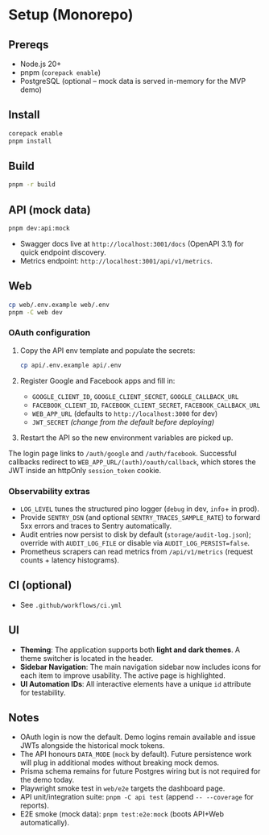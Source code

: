 # Setup (Monorepo)

## Prereqs

- Node.js 20+
- pnpm (`corepack enable`)
- PostgreSQL (optional – mock data is served in-memory for the MVP demo)

## Install

```bash
corepack enable
pnpm install
```

## Build

```bash
pnpm -r build
```

## API (mock data)

```bash
pnpm dev:api:mock
```

- Swagger docs live at `http://localhost:3001/docs` (OpenAPI 3.1) for quick endpoint discovery.
- Metrics endpoint: `http://localhost:3001/api/v1/metrics`.

## Web

```bash
cp web/.env.example web/.env
pnpm -C web dev
```

### OAuth configuration

1. Copy the API env template and populate the secrets:

   ```bash
   cp api/.env.example api/.env
   ```

2. Register Google and Facebook apps and fill in:

   - `GOOGLE_CLIENT_ID`, `GOOGLE_CLIENT_SECRET`, `GOOGLE_CALLBACK_URL`
   - `FACEBOOK_CLIENT_ID`, `FACEBOOK_CLIENT_SECRET`, `FACEBOOK_CALLBACK_URL`
   - `WEB_APP_URL` (defaults to `http://localhost:3000` for dev)
   - `JWT_SECRET` *(change from the default before deploying)*

3. Restart the API so the new environment variables are picked up.

The login page links to `/auth/google` and `/auth/facebook`. Successful callbacks redirect to
`WEB_APP_URL/(auth)/oauth/callback`, which stores the JWT inside an httpOnly `session_token` cookie.

### Observability extras

- `LOG_LEVEL` tunes the structured pino logger (`debug` in dev, `info`+ in prod).
- Provide `SENTRY_DSN` (and optional `SENTRY_TRACES_SAMPLE_RATE`) to forward 5xx errors and traces to Sentry automatically.
- Audit entries now persist to disk by default (`storage/audit-log.json`); override with `AUDIT_LOG_FILE` or disable via `AUDIT_LOG_PERSIST=false`.
- Prometheus scrapers can read metrics from `/api/v1/metrics` (request counts + latency histograms).

## CI (optional)

- See `.github/workflows/ci.yml`

## UI

- **Theming**: The application supports both **light and dark themes**. A theme switcher is located in the header.
- **Sidebar Navigation**: The main navigation sidebar now includes icons for each item to improve usability. The active page is highlighted.
- **UI Automation IDs**: All interactive elements have a unique `id` attribute for testability.

## Notes

- OAuth login is now the default. Demo logins remain available and issue JWTs alongside the historical mock tokens.
- The API honours `DATA_MODE` (`mock` by default). Future persistence work will plug in additional modes without breaking mock demos.
- Prisma schema remains for future Postgres wiring but is not required for the demo today.
- Playwright smoke test in `web/e2e` targets the dashboard page.
- API unit/integration suite: `pnpm -C api test` (append `-- --coverage` for reports).
- E2E smoke (mock data): `pnpm test:e2e:mock` (boots API+Web automatically).
